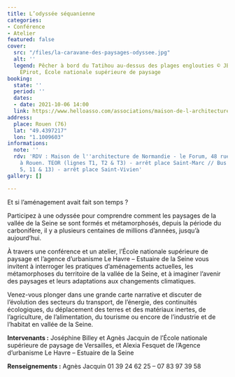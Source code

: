 ```yaml
---
title: L’odyssée séquanienne
categories:
- Conférence
- Atelier
featured: false
cover:
  src: "/files/la-caravane-des-paysages-odyssee.jpg"
  alt: ''
  legend: Pêcher à bord du Tatihou au-dessus des plages englouties © JBilley, AJacquin,
    EPirot, École nationale supérieure de paysage
booking:
  state: ''
  period: ''
  dates:
  - date: 2021-10-06 14:00
  link: https://www.helloasso.com/associations/maison-de-l-architecture-de-normandie-le-forum/evenements/l-odyssee-sequanienne
address:
  place: Rouen (76)
  lat: "49.4397217"
  lon: "1.1009603"
informations:
  note: ''
  rdv: 'RDV : Maison de l''architecture de Normandie - le Forum, 48 rue Victor Hugo
    à Rouen. TEOR (lignes T1, T2 & T3) - arrêt place Saint-Marc // Bus (lignes F2,
    5, 11 & 13) - arrêt place Saint-Vivien'
gallery: []

---
```

Et si l’aménagement avait fait son temps ?

Participez à une odyssée pour comprendre comment les paysages de la vallée de la Seine se sont formés et métamorphosés, depuis la période du carbonifère, il y a plusieurs centaines de millions d’années, jusqu’à aujourd’hui.

À travers une conférence et un atelier, l’École nationale supérieure de paysage et l’agence d’urbanisme Le Havre – Estuaire de la Seine vous invitent à interroger les pratiques d’aménagements actuelles, les métamorphoses du territoire de la vallée de la Seine, et à imaginer l’avenir des paysages et leurs adaptations aux changements climatiques.

Venez-vous plonger dans une grande carte narrative et discuter de l’évolution des secteurs du transport, de l’énergie, des continuités écologiques, du déplacement des terres et des matériaux inertes, de l’agriculture, de l’alimentation, du tourisme ou encore de l’industrie et de l’habitat en vallée de la Seine.

**Intervenants :** Joséphine Billey et Agnès Jacquin de l’École nationale supérieure de paysage de Versailles, et Alexia Fesquet de l’Agence d’urbanisme Le Havre – Estuaire de la Seine

**Renseignements :** Agnès Jacquin 01 39 24 62 25 – 07 83 97 39 58